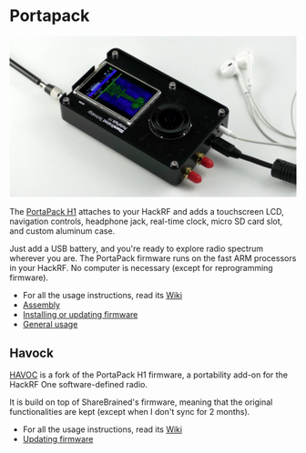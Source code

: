 # Portapack

![Portapack](/images/portapack.jpg)

The [PortaPack H1](https://github.com/sharebrained/portapack-hackrf) attaches to your HackRF and adds a touchscreen LCD, navigation controls, headphone jack, real-time clock, micro SD card slot, and custom aluminum case.

Just add a USB battery, and you're ready to explore radio spectrum wherever you are. The PortaPack firmware runs on the fast ARM processors in your HackRF. No computer is necessary (except for reprogramming firmware).

 * For all the usage instructions, read its [Wiki](https://github.com/sharebrained/portapack-hackrf/wiki)
 * [Assembly](https://github.com/sharebrained/portapack-hackrf/wiki/Assembly)
 * [Installing or updating firmware](https://github.com/sharebrained/portapack-hackrf/wiki/Updating-Firmware)
 * [General usage](https://github.com/sharebrained/portapack-hackrf/wiki/General-Use)

## Havock

[HAVOC](https://github.com/furrtek/portapack-havoc) is a fork of the PortaPack H1 firmware, a portability add-on for the HackRF One software-defined radio.

It is build on top of ShareBrained's firmware, meaning that the original functionalities are kept (except when I don't sync for 2 months). 

 * For all the usage instructions, read its [Wiki](https://github.com/furrtek/portapack-havoc/wiki)
 * [Updating firmware](https://github.com/furrtek/portapack-havoc/wiki/Updating-firmware)
